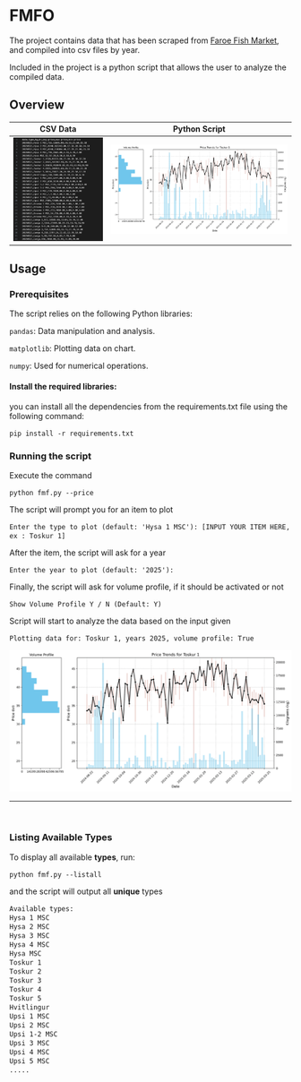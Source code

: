 # FMFO

The project contains data that has been scraped from [Faroe Fish Market](https://fmf.fo/), and compiled into csv files by year. 

Included in the project is a python script that allows the user to analyze the compiled data.

## Overview
| CSV Data | Python Script | 
| :---:   | :---: |
| ![Demo2](img/demo2.png) | ![Demo1](img/demo1.png)

## Usage

### Prerequisites
The script relies on the following Python libraries:

`pandas`: Data manipulation and analysis.

`matplotlib`: Plotting data on chart.

`numpy`: Used for numerical operations.

#### Install the required libraries:
you can install all the dependencies from the requirements.txt file using the following command:
```
pip install -r requirements.txt
```

### Running the script

Execute the command
```
python fmf.py --price
```

The script will prompt you for an item to plot
```
Enter the type to plot (default: 'Hysa 1 MSC'): [INPUT YOUR ITEM HERE, ex : Toskur 1]
```
After the item, the script will ask for a year
```
Enter the year to plot (default: '2025'): 
```
Finally, the script will ask for volume profile, if it should be activated or not
```
Show Volume Profile Y / N (Default: Y)
```
Script will start to analyze the data based on the input given
```
Plotting data for: Toskur 1, years 2025, volume profile: True
```
![Demo](img/demo1.png)

---
<br/>

### Listing Available Types

To display all available **types**, run:

```
python fmf.py --listall
```
and the script will output all **unique** types
```
Available types:
Hysa 1 MSC
Hysa 2 MSC
Hysa 3 MSC
Hysa 4 MSC
Hysa MSC
Toskur 1
Toskur 2
Toskur 3
Toskur 4
Toskur 5
Hvitlingur
Upsi 1 MSC
Upsi 2 MSC
Upsi 1-2 MSC
Upsi 3 MSC
Upsi 4 MSC
Upsi 5 MSC
.....
```